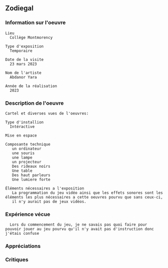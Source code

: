 ## Zodiegal

### Information sur l'oeuvre
    Lieu
      Collège Montmorency
      
    Type d'exposition
      Temporaire
    
    Date de la visite
      23 mars 2023
      
    Nom de l'artiste
      Abdanor Yara
    
    Année de la réalisation
      2023
    
### Description de l'oeuvre

    Cartel et diverses vues de l'oeuvres:
    
    Type d'installion
      Intéractive
      
    Mise en espace
    
    Composante technique
       un ordinateur
       une souris 
       une lampe 
       un projecteur 
       Des rideaux noirs
       Une table
       Des haut parleurs
       Une lumiere forte
       
    Éléments nécessaires a l'exposition
       La programmation du jeu vidéo ainsi que les effets sonores sont les éléments les plus nécessaires a cette oeuvres pourvu que sans ceux-ci,
       il n'y aurait pas de jeux vidéos.
    
### Expérience vécue
      Lors du commencement du jeu, je ne savais pas quoi faire pour pouvoir jouer au jeu pourvu qu'il n'y avait pas d'instruction donc j'étais confuse

### Appréciations


### Critiques
    
    
    


